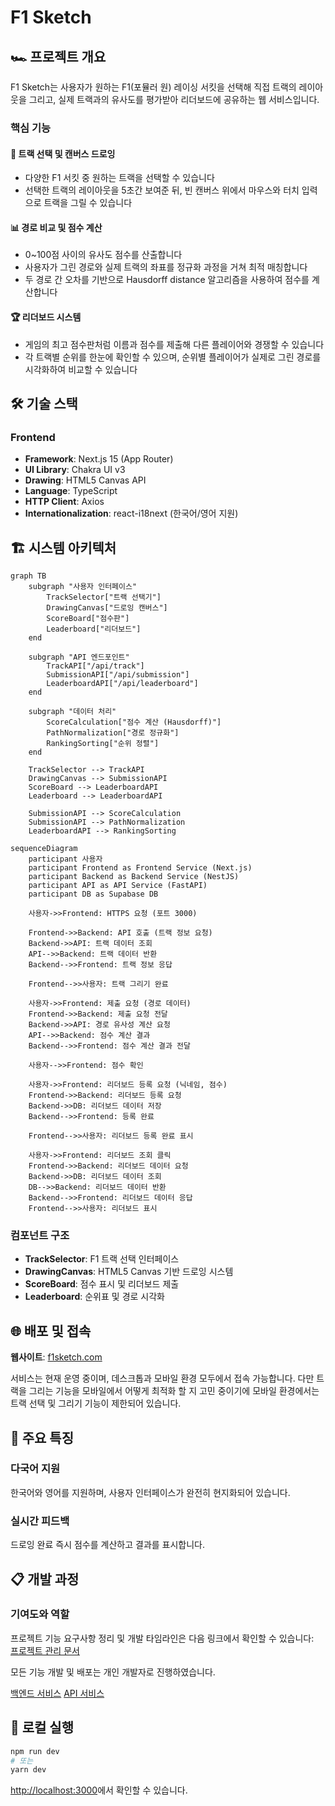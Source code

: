 # F1 Sketch

## 🏎️ 프로젝트 개요

F1 Sketch는 사용자가 원하는 F1(포뮬러 원) 레이싱 서킷을 선택해 직접 트랙의 레이아웃을 그리고, 실제 트랙과의 유사도를 평가받아 리더보드에 공유하는 웹 서비스입니다.

### 핵심 기능

#### 🎯 트랙 선택 및 캔버스 드로잉

- 다양한 F1 서킷 중 원하는 트랙을 선택할 수 있습니다
- 선택한 트랙의 레이아웃을 5초간 보여준 뒤, 빈 캔버스 위에서 마우스와 터치 입력으로 트랙을 그릴 수 있습니다

#### 📊 경로 비교 및 점수 계산

- 0~100점 사이의 유사도 점수를 산출합니다
- 사용자가 그린 경로와 실제 트랙의 좌표를 정규화 과정을 거쳐 최적 매칭합니다
- 두 경로 간 오차를 기반으로 Hausdorff distance 알고리즘을 사용하여 점수를 계산합니다

#### 🏆 리더보드 시스템

- 게임의 최고 점수판처럼 이름과 점수를 제출해 다른 플레이어와 경쟁할 수 있습니다
- 각 트랙별 순위를 한눈에 확인할 수 있으며, 순위별 플레이어가 실제로 그린 경로를 시각화하여 비교할 수 있습니다

## 🛠️ 기술 스택

### Frontend

- **Framework**: Next.js 15 (App Router)
- **UI Library**: Chakra UI v3
- **Drawing**: HTML5 Canvas API
- **Language**: TypeScript
- **HTTP Client**: Axios
- **Internationalization**: react-i18next (한국어/영어 지원)

## 🏗️ 시스템 아키텍처

```mermaid
graph TB
    subgraph "사용자 인터페이스"
        TrackSelector["트랙 선택기"]
        DrawingCanvas["드로잉 캔버스"]
        ScoreBoard["점수판"]
        Leaderboard["리더보드"]
    end

    subgraph "API 엔드포인트"
        TrackAPI["/api/track"]
        SubmissionAPI["/api/submission"]
        LeaderboardAPI["/api/leaderboard"]
    end

    subgraph "데이터 처리"
        ScoreCalculation["점수 계산 (Hausdorff)"]
        PathNormalization["경로 정규화"]
        RankingSorting["순위 정렬"]
    end

    TrackSelector --> TrackAPI
    DrawingCanvas --> SubmissionAPI
    ScoreBoard --> LeaderboardAPI
    Leaderboard --> LeaderboardAPI

    SubmissionAPI --> ScoreCalculation
    SubmissionAPI --> PathNormalization
    LeaderboardAPI --> RankingSorting
```

```mermaid
sequenceDiagram
    participant 사용자
    participant Frontend as Frontend Service (Next.js)
    participant Backend as Backend Service (NestJS)
    participant API as API Service (FastAPI)
    participant DB as Supabase DB

    사용자->>Frontend: HTTPS 요청 (포트 3000)

    Frontend->>Backend: API 호출 (트랙 정보 요청)
    Backend->>API: 트랙 데이터 조회
    API-->>Backend: 트랙 데이터 반환
    Backend-->>Frontend: 트랙 정보 응답

    Frontend-->>사용자: 트랙 그리기 완료

    사용자->>Frontend: 제출 요청 (경로 데이터)
    Frontend->>Backend: 제출 요청 전달
    Backend->>API: 경로 유사성 계산 요청
    API-->>Backend: 점수 계산 결과
    Backend-->>Frontend: 점수 계산 결과 전달

    사용자-->>Frontend: 점수 확인

    사용자->>Frontend: 리더보드 등록 요청 (닉네임, 점수)
    Frontend->>Backend: 리더보드 등록 요청
    Backend->>DB: 리더보드 데이터 저장
    Backend-->>Frontend: 등록 완료

    Frontend-->>사용자: 리더보드 등록 완료 표시

    사용자->>Frontend: 리더보드 조회 클릭
    Frontend->>Backend: 리더보드 데이터 요청
    Backend->>DB: 리더보드 데이터 조회
    DB-->>Backend: 리더보드 데이터 반환
    Backend-->>Frontend: 리더보드 데이터 응답
    Frontend-->>사용자: 리더보드 표시

```

### 컴포넌트 구조

- **TrackSelector**: F1 트랙 선택 인터페이스
- **DrawingCanvas**: HTML5 Canvas 기반 드로잉 시스템
- **ScoreBoard**: 점수 표시 및 리더보드 제출
- **Leaderboard**: 순위표 및 경로 시각화

## 🌐 배포 및 접속

**웹사이트**: [f1sketch.com](https://f1sketch.com)

서비스는 현재 운영 중이며, 데스크톱과 모바일 환경 모두에서 접속 가능합니다. 다만 트랙을 그리는 기능을 모바일에서 어떻게 최적화 할 지 고민 중이기에 모바일 환경에서는 트랙 선택 및 그리기 기능이 제한되어 있습니다.

## 🎨 주요 특징

### 다국어 지원

한국어와 영어를 지원하며, 사용자 인터페이스가 완전히 현지화되어 있습니다.

### 실시간 피드백

드로잉 완료 즉시 점수를 계산하고 결과를 표시합니다.

## 📋 개발 과정

### 기여도와 역할

프로젝트 기능 요구사항 정리 및 개발 타임라인은 다음 링크에서 확인할 수 있습니다:  
[프로젝트 관리 문서](https://guttural-stinger-5d4.notion.site/20caa997cf3680e18596f24354937e05?source=copy_link)

모든 기능 개발 및 배포는 개인 개발자로 진행하였습니다.

[백엔드 서비스](https://github.com/goosull/f1sketch_backend)
[API 서비스](https://github.com/goosull/f1sketch_api)

## 🚀 로컬 실행

```bash
npm run dev
# 또는
yarn dev
```

[http://localhost:3000](http://localhost:3000)에서 확인할 수 있습니다.
